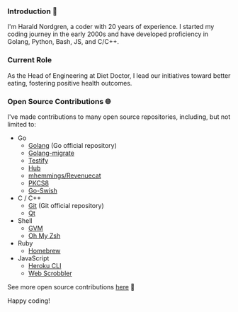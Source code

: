 ### Introduction 👋

I'm Harald Nordgren, a coder with 20 years of experience. I started my coding journey in the early 2000s and have developed proficiency in Golang, Python, Bash, JS, and C/C++.

### Current Role

As the Head of Engineering at Diet Doctor, I lead our initiatives toward better eating, fostering positive health outcomes.

### Open Source Contributions 🌐

I've made contributions to many open source repositories, including, but not limited to:

- Go
  - [Golang](https://github.com/golang/go/commits/master?author=HaraldNordgren) (Go official repository)
  - [Golang-migrate](https://github.com/golang-migrate/migrate/commits/master?author=HaraldNordgren)
  - [Testify](https://github.com/stretchr/testify/commits/master?author=HaraldNordgren)
  - [Hub](https://github.com/github/hub/commits/master?author=HaraldNordgren)
  - [mhemmings/Revenuecat](https://github.com/mhemmings/revenuecat/commits/master?author=HaraldNordgren)
  - [PKCS8](https://github.com/youmark/pkcs8/commits/master?author=HaraldNordgren)
  - [Go-Swish](https://github.com/frozzare/go-swish/commits/master?author=HaraldNordgren)
- C / C++
  - [Git](https://github.com/git/git/commits/master?author=HaraldNordgren) (Git official repository)
  - [Qt](https://github.com/qt/qtbase/commits/dev?author=HaraldNordgren)
- Shell
  - [GVM](https://github.com/moovweb/gvm/commits/master?author=HaraldNordgren)
  - [Oh My Zsh](https://github.com/ohmyzsh/ohmyzsh/commits/master?author=HaraldNordgren)
- Ruby
  - [Homebrew](https://github.com/Homebrew/brew/commits/master?author=HaraldNordgren)
- JavaScript
  - [Heroku CLI](https://github.com/heroku/heroku-apps/commits/master?author=HaraldNordgren)
  - [Web Scrobbler](https://github.com/web-scrobbler/web-scrobbler/commits/master?author=HaraldNordgren)

See more open source contributions [here](https://github.com/pulls?q=author%3AHaraldNordgren+sort%3Acreated-asc+is%3Apublic+is%3Apr+is%3Amerged+-user%3Adatateknik-lth+-user%3AHaraldNordgren+NOT+%22Bump+Go+versions%22+NOT+%22Bump+Travis+versions%22+) 🚀

Happy coding!
